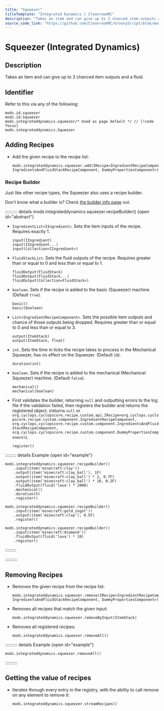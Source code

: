 ```yaml
---
title: "Squeezer"
titleTemplate: "Integrated Dynamics | CleanroomMC"
description: "Takes an item and can give up to 3 chanced item outputs and a fluid."
source_code_link: "https://github.com/CleanroomMC/GroovyScript/blob/master/src/main/java/com/cleanroommc/groovyscript/compat/mods/integrateddynamics/Squeezer.java"
---
```


# Squeezer (Integrated Dynamics)

## Description

Takes an item and can give up to 3 chanced item outputs and a fluid.

## Identifier

Refer to this via any of the following:

```groovy:no-line-numbers {3}
mods.id.squeezer
mods.id.Squeezer
mods.integrateddynamics.squeezer/* Used as page default */ // [!code focus]
mods.integrateddynamics.Squeezer
```


## Adding Recipes

- Add the given recipe to the recipe list:

    ```groovy:no-line-numbers
    mods.integrateddynamics.squeezer.add(IRecipe<IngredientRecipeComponent, IngredientsAndFluidStackRecipeComponent, DummyPropertiesComponent>)
    ```


### Recipe Builder

Just like other recipe types, the Squeezer also uses a recipe builder.

Don't know what a builder is? Check [the builder info page](../../getting_started/builder.md) out.

:::::::::: details mods.integrateddynamics.squeezer.recipeBuilder() {open id="abstract"}
- `IngredientList<IIngredient>`. Sets the item inputs of the recipe. Requires exactly 1.

    ```groovy:no-line-numbers
    input(IIngredient)
    input(IIngredient...)
    input(Collection<IIngredient>)
    ```

- `FluidStackList`. Sets the fluid outputs of the recipe. Requires greater than or equal to 0 and less than or equal to 1.

    ```groovy:no-line-numbers
    fluidOutput(FluidStack)
    fluidOutput(FluidStack...)
    fluidOutput(Collection<FluidStack>)
    ```

- `boolean`. Sets if the recipe is added to the basic (Squeezer) machine. (Default `true`).

    ```groovy:no-line-numbers
    basic()
    basic(boolean)
    ```

- `List<IngredientRecipeComponent>`. Sets the possible item outputs and chance of those outputs being dropped. Requires greater than or equal to 0 and less than or equal to 3.

    ```groovy:no-line-numbers
    output(ItemStack)
    output(ItemStack, float)
    ```

- `int`. Sets the time in ticks the recipe takes to process in the Mechanical Squeezer, has no effect on the Squeezer. (Default `10`).

    ```groovy:no-line-numbers
    duration(int)
    ```

- `boolean`. Sets if the recipe is added to the mechanical (Mechanical Squeezer) machine. (Default `false`).

    ```groovy:no-line-numbers
    mechanical()
    mechanical(boolean)
    ```

- First validates the builder, returning `null` and outputting errors to the log file if the validation failed, then registers the builder and returns the registered object. (returns `null` or `org.cyclops.cyclopscore.recipe.custom.api.IRecipe<org.cyclops.cyclopscore.recipe.custom.component.IngredientRecipeComponent, org.cyclops.cyclopscore.recipe.custom.component.IngredientsAndFluidStackRecipeComponent, org.cyclops.cyclopscore.recipe.custom.component.DummyPropertiesComponent>`).

    ```groovy:no-line-numbers
    register()
    ```

::::::::: details Example {open id="example"}
```groovy:no-line-numbers
mods.integrateddynamics.squeezer.recipeBuilder()
    .input(item('minecraft:clay'))
    .output(item('minecraft:clay_ball'), 1F)
    .output(item('minecraft:clay_ball') * 2, 0.7F)
    .output(item('minecraft:clay_ball') * 10, 0.2F)
    .fluidOutput(fluid('lava') * 2000)
    .mechanical()
    .duration(5)
    .register()

mods.integrateddynamics.squeezer.recipeBuilder()
    .input(item('minecraft:gold_ingot'))
    .output(item('minecraft:clay'), 0.5F)
    .register()

mods.integrateddynamics.squeezer.recipeBuilder()
    .input(item('minecraft:diamond'))
    .fluidOutput(fluid('lava') * 10)
    .register()
```

:::::::::

::::::::::

## Removing Recipes

- Removes the given recipe from the recipe list:

    ```groovy:no-line-numbers
    mods.integrateddynamics.squeezer.remove(IRecipe<IngredientRecipeComponent, IngredientsAndFluidStackRecipeComponent, DummyPropertiesComponent>)
    ```

- Removes all recipes that match the given input:

    ```groovy:no-line-numbers
    mods.integrateddynamics.squeezer.removeByInput(ItemStack)
    ```

- Removes all registered recipes:

    ```groovy:no-line-numbers
    mods.integrateddynamics.squeezer.removeAll()
    ```

:::::::::: details Example {open id="example"}
```groovy:no-line-numbers
mods.integrateddynamics.squeezer.removeAll()
```

::::::::::

## Getting the value of recipes

- Iterates through every entry in the registry, with the ability to call remove on any element to remove it:

    ```groovy:no-line-numbers
    mods.integrateddynamics.squeezer.streamRecipes()
    ```
